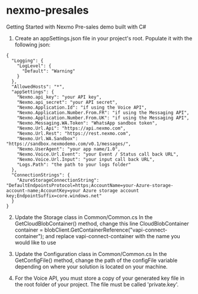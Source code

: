 # nexmo-presales
Getting Started with Nexmo Pre-sales demo built with C#

1. Create an appSettings.json file in your project's root. Populate it with the following json:

```
{
  "Logging": {
    "LogLevel": {
      "Default": "Warning"
    }
  },
  "AllowedHosts": "*",
  "appSettings": {
    "Nexmo.api_key": "your API key",
    "Nexmo.api_secret": "your API secret",
    "Nexmo.Application.Id": "if using the Voice API",
    "Nexmo.Application.Number.From.FR": "if using the Messaging API",
    "Nexmo.Application.Number.From.UK": "if using the Messaging API",
    "Nexmo.Messaging.WA.Token": "WhatsApp sandbox token",
    "Nexmo.Url.Api": "https://api.nexmo.com",
    "Nexmo.Url.Rest": "https://rest.nexmo.com",
    "Nexmo.Url.WA.Sandbox": "https://sandbox.nexmodemo.com/v0.1/messages/",
    "Nexmo.UserAgent": "your app name/1.0",
    "Nexmo.Voice.Url.Event": "your Event / Status call back URL",
    "Nexmo.Voice.Url.Input": "your input call back URL",
    "Logs.Path": "the path to your logs folder"
  },
  "ConnectionStrings": {
    "AzureStorageConnectionString": "DefaultEndpointsProtocol=https;AccountName=your-Azure-storage-account-name;AccountKey=your Azure storage account key;EndpointSuffix=core.windows.net"
  }
}
```

2. Update the Storage class in Common/Common.cs
In the GetCloudBlobContainer() method, change this line CloudBlobContainer container = blobClient.GetContainerReference("vapi-connect-container"); and replace vapi-connect-container with the name you would like to use

3. Update the Configuration class in Common/Common.cs
In the GetConfigFile() method, change the path of the configFile variable depending on where your solution is located on your machine.

4. For the Voice API, you must store a copy of your generated key file in the root folder of your project. The file must be called 'private.key'.
